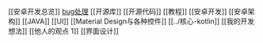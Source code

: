 [[安卓开发总览]]
[bug处理](bug处理)
[[开源库]]
[[开源代码]]
[[教程]]
[[安卓开发]]
[[安卓架构]]
[[JAVA]]
[[UI]]
[[Material Design与各种控件]]
[[../核心-kotlin]]
[[我的开发想法]]
[[他人的观点 1]]
[[界面设计]]

